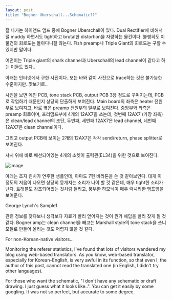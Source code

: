 ```yaml
---
layout: post
title: "Bogner Uberschall...Schematic??"
---
```


잘 나가는 하이앤드 앰프 중에 Bogner Uberschall이 있다. Dual Rectifier에 비해서 덜 muddy 하면서도 tight하고 brutal한 distortion을 자랑하는 물건이다. 불행히도 이 물건의 회로도는 돌아다니질 않는다. Fish preamp나 Triple Giant의 회로도는 구할 수 있지만 말이다.

어떤이는 Triple giant의 shark channel과 Uberschall의 lead channel이 같다고 하는 이들도 있다..

아래는 인터넷에서 구한 사진이다..보는 바와 같이 사진으로 trace하는 것은 불가능한 수준이지만..맛보기로..

사진을 보면 메인 PCB, tone stack PCB, output PCB 3장 정도로 꾸며지는데, PCB로 작업하기 때문인지 상당히 단촐하게 보여진다. Main board의 좌측은 heater 전원부로 보여지고, 바로 옆은 preamp 전원부의 일부로 보여진다. 중앙부와 좌측은 preamp 회로이며, 프리앰프부에 4개의 12AX7을 쓰는데, 첫번째 12AX7 (가장 좌측)은 clean/lead channel의 초단, 두번째, 세번째 12AX7은 lead channel, 네번째 12AX7은 clean channel이다.

그리고 output PCB에 보이는 2개의 12AX7은 각각 send/return, phase splitter로 보여진다.

샤시 위에 바로 배선되어있는 4개의 소켓이 출력관(EL34)을 위한 것으로 보여진다.

![image](/assets/images/1c605759e30080aa98903b5ca23703cb.png)



아래는 조지 린치가 연주한 샘플인데, 아마도 7현 바리톤을 쓴 것 같아보인다. 대개 이 정도의 저음이 나오면 상당히 뭉개지는 소리가 나야 할 것 같은데, 매우 tight한 소리가 난다. 트래블도 강조되어있는 것처럼 들리고, 풍부한 하모닉이 매우 럭셔리한 앰프임을 보여준다.

George Lynch's Sample1


관련 정보를 찾다보니 생각보다 자료가 빨리 얻어지는 것이 뭔가 해답을 빨리 찾게 될 것 같다. Bogner amp는 clean channel을 빼고는 Marshall style의 tone stack을 쓰니 모듈로 만들어 올리는 것도 어렵지 않을 것 같다.

For non-Korean-native visitors...

Monitoring the referer statistics, I've found that lots of visitors wandered my blog using web-based translators. As you know, web-based translator, especially for Korean-English, is very awful in its function, so that even I, the author of this post, cannot read the translated one (in English, I didn't try other languages).

For those who want the schematic, "I don't have any schematic or draft drawing. I just guess what it looks like..". You can get it easily by some googling. It was not so perfect, but accurate to some degree.





